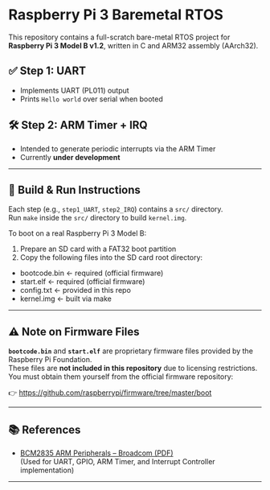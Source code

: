 # Raspberry Pi 3 Baremetal RTOS

This repository contains a full-scratch bare-metal RTOS project for **Raspberry Pi 3 Model B v1.2**, written in C and ARM32 assembly (AArch32).

## ✅ Step 1: UART
- Implements UART (PL011) output
- Prints `Hello world` over serial when booted

## 🛠️ Step 2: ARM Timer + IRQ
- Intended to generate periodic interrupts via the ARM Timer
- Currently **under development**

---

## 🔧 Build & Run Instructions

Each step (e.g., `step1_UART`, `step2_IRQ`) contains a `src/` directory.  
Run `make` inside the `src/` directory to build `kernel.img`.

To boot on a real Raspberry Pi 3 Model B:

1. Prepare an SD card with a FAT32 boot partition
2. Copy the following files into the SD card root directory:

- bootcode.bin ← required (official firmware)
- start.elf ← required (official firmware)
- config.txt ← provided in this repo
- kernel.img ← built via make


---

## ⚠️ Note on Firmware Files

**`bootcode.bin`** and **`start.elf`** are proprietary firmware files provided by the Raspberry Pi Foundation.  
These files are **not included in this repository** due to licensing restrictions.  
You must obtain them yourself from the official firmware repository:

  👉 https://github.com/raspberrypi/firmware/tree/master/boot

---

## 📚 References

- [BCM2835 ARM Peripherals – Broadcom (PDF)](https://datasheets.raspberrypi.com/bcm2835/bcm2835-peripherals.pdf)  
  (Used for UART, GPIO, ARM Timer, and Interrupt Controller implementation)

---

